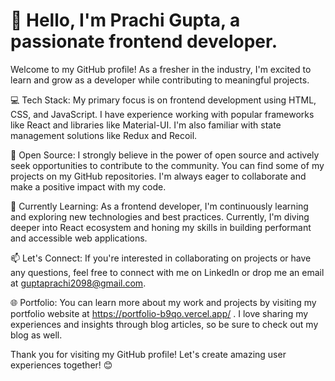 # 👋 Hello, I'm Prachi Gupta, a passionate frontend developer.

Welcome to my GitHub profile! As a fresher in the industry, I'm excited to learn and grow as a developer while contributing to meaningful projects.

💻 Tech Stack: My primary focus is on frontend development using HTML, CSS, and JavaScript. I have experience working with popular frameworks like React and libraries like Material-UI. I'm also familiar with state management solutions like Redux and Recoil.

🌟 Open Source: I strongly believe in the power of open source and actively seek opportunities to contribute to the community. You can find some of my projects on my GitHub repositories. I'm always eager to collaborate and make a positive impact with my code.

🔭 Currently Learning: As a frontend developer, I'm continuously learning and exploring new technologies and best practices. Currently, I'm diving deeper into React ecosystem and honing my skills in building performant and accessible web applications.

📫 Let's Connect: If you're interested in collaborating on projects or have any questions, feel free to connect with me on LinkedIn or drop me an email at guptaprachi2098@gmail.com.

🌐 Portfolio: You can learn more about my work and projects by visiting my portfolio website at https://portfolio-b9qo.vercel.app/ . I love sharing my experiences and insights through blog articles, so be sure to check out my blog as well.

Thank you for visiting my GitHub profile! Let's create amazing user experiences together! 😊
